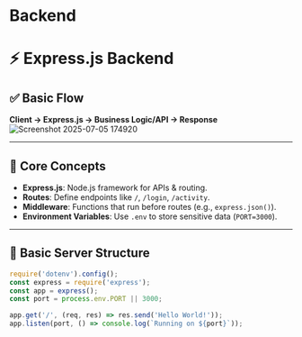 # Backend

# ⚡ Express.js Backend 

## ✅ Basic Flow
**Client → Express.js → Business Logic/API → Response**
![Screenshot 2025-07-05 174920](https://github.com/user-attachments/assets/c23fdece-21d5-4413-b04f-b33729637fbd)

---

## 🧱 Core Concepts

- **Express.js**: Node.js framework for APIs & routing.
- **Routes**: Define endpoints like `/`, `/login`, `/activity`.
- **Middleware**: Functions that run before routes (e.g., `express.json()`).
- **Environment Variables**: Use `.env` to store sensitive data (`PORT=3000`).

---

## 📄 Basic Server Structure

```js
require('dotenv').config();
const express = require('express');
const app = express();
const port = process.env.PORT || 3000;

app.get('/', (req, res) => res.send('Hello World!'));
app.listen(port, () => console.log(`Running on ${port}`));
```
